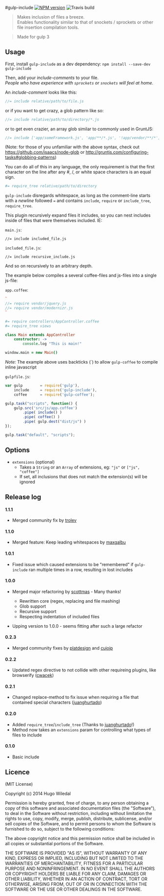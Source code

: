 #gulp-include [![NPM version][npm-image]][npm-url] ![Travis build][travis-image]
>Makes inclusion of files a breeze.  
Enables functionality similar to that of snockets / sprockets or other file insertion compilation tools.

> Made for gulp 3


## Usage
First, install `gulp-include` as a dev dependency:
`npm install --save-dev gulp-include`

Then, add your _include-comments_ to your file.  
_People who have experience with `sprockets` or `snockets` will feel at home._


An _include-comment_ looks like this:
```javascript
//= include relative/path/to/file.js
```
or if you want to get crazy, a glob pattern like so:
```javascript
//= include relative/path/to/directory/*.js
```

or to get even crazier, an array glob similar to commonly used in GruntJS:
```javascript
//= include ['app/someFramework.js', 'app/**/*.js', '!app/vendor/**/*', 'app/someLibrary.js']
```

(Note: for those of you unfamiliar with the above syntax, check out https://github.com/isaacs/node-glob
or http://gruntjs.com/configuring-tasks#globbing-patterns)

You can do all of this in any language, the only requirement is that the first character
 on the line after any #, /, or white space characters is an equal sign.
```coffeescript
#= require_tree relative/path/to/directory
```
`gulp-include` disregards whitespace, as long as the comment-line starts with a _newline_ followed `=` and contains `include`, `require` or `include_tree`, `require_tree`.

This plugin recursively expand files it includes, so you can nest includes inside of files that
    were themselves included. IE:

`main.js`:
```
//= include included_file.js
```

`included_file.js`:
```
//= include recursive_include.js
```
And so on recursively to an arbitrary depth.

The example below compiles a several coffee-files and js-files into a single js-file:

`app.coffee`:

```coffeescript
`
//= require vendor/jquery.js
//= require vendor/modernizr.js
`

#= require controllers/AppController.coffee
#= require_tree views

class Main extends AppController
	constructor: ->
		console.log "This is main!"

window.main = new Main()
```
*Note:* The example above uses backticks (\`) to allow `gulp-coffee` to compile inline javascript

`gulpfile.js`:

```javascript
var gulp		= require('gulp'),
	include		= require('gulp-include'),
	coffee		= require('gulp-coffee');

gulp.task("scripts", function() {
	gulp.src('src/js/app.coffee')
		.pipe( include() )
		.pipe( coffee() )
		.pipe( gulp.dest("dist/js") )
});

gulp.task("default", "scripts");
```

## Options
* `extensions` (optional)
	* Takes a `String` or an `Array` of extensions, eg: `"js"` or `["js", "coffee"]`
	* If set, all inclusions that does not match the extension(s) will be ignored

## Release log
#### 1.1.1
* Merged community fix by [trolev](https://github.com/trolev)

#### 1.1.0
* Merged feature: Keep leading whitespaces by [maxgalbu](https://github.com/maxgalbu)

#### 1.0.1
* Fixed issue which caused extensions to be "remembered" if `gulp-include` ran multiple times in a row, resulting in lost includes

#### 1.0.0
* Merged major refactoring by [scottmas](https://github.com/scottmas) - Many thanks!
	* Rewritten core (regex, replacing and file mashing)
	* Glob support
	* Recursive support
	* Respecting indentation of included files

* Upping version to 1.0.0 - seems fitting after such a large refactor

#### 0.2.3
* Merged community fixes by [platdesign](https://github.com/platdesign) and [cujojp](https://github.com/cujojp)

#### 0.2.2
* Updated regex directive to not collide with other requireing plugins, like browserify ([cwacek](https://github.com/cwacek))

#### 0.2.1
* Changed replace-method to fix issue when requiring a file that contained special characters ([juanghurtado](https://github.com/juanghurtado))

#### 0.2.0
* Added `require_tree`/`include_tree` (Thanks to [juanghurtado](https://github.com/juanghurtado)!)
* Method now takes an `extensions` param for controlling what types of files to include

#### 0.1.0
* Basic include

## Licence
(MIT License)

Copyright (c) 2014 Hugo Wiledal

Permission is hereby granted, free of charge, to any person obtaining a copy
of this software and associated documentation files (the "Software"), to deal
in the Software without restriction, including without limitation the rights
to use, copy, modify, merge, publish, distribute, sublicense, and/or sell
copies of the Software, and to permit persons to whom the Software is
furnished to do so, subject to the following conditions:

The above copyright notice and this permission notice shall be included in all
copies or substantial portions of the Software.

THE SOFTWARE IS PROVIDED "AS IS", WITHOUT WARRANTY OF ANY KIND, EXPRESS OR
IMPLIED, INCLUDING BUT NOT LIMITED TO THE WARRANTIES OF MERCHANTABILITY,
FITNESS FOR A PARTICULAR PURPOSE AND NONINFRINGEMENT. IN NO EVENT SHALL THE
AUTHORS OR COPYRIGHT HOLDERS BE LIABLE FOR ANY CLAIM, DAMAGES OR OTHER
LIABILITY, WHETHER IN AN ACTION OF CONTRACT, TORT OR OTHERWISE, ARISING FROM,
OUT OF OR IN CONNECTION WITH THE SOFTWARE OR THE USE OR OTHER DEALINGS IN THE
SOFTWARE.


[travis-image]: https://api.travis-ci.org/wiledal/gulp-include.png?branch=master

[npm-url]: https://npmjs.org/package/gulp-include
[npm-image]: https://badge.fury.io/js/gulp-include.png
